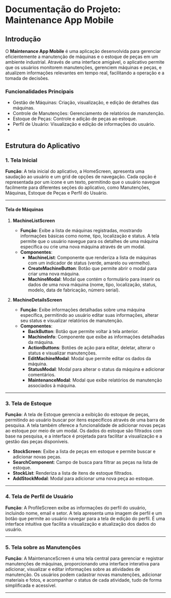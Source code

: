 # Documentação do Projeto: Maintenance App Mobile
## Introdução

O **Maintenance App Mobile** é uma aplicação desenvolvida para gerenciar eficientemente a manutenção de máquinas e o estoque de peças em um ambiente industrial. Através de uma interface amigável, o aplicativo permite que os usuários monitorem manutenções, gerenciem máquinas e peças, e atualizem informações relevantes em tempo real, facilitando a operação e a tomada de decisões.

### Funcionalidades Principais
- Gestão de Máquinas: Criação, visualização, e edição de detalhes das máquinas.
- Controle de Manutenções: Gerenciamento de relatórios de manutenção.
- Estoque de Peças: Controle e adição de peças ao estoque.
- Perfil de Usuário: Visualização e edição de informações do usuário.
- 
## Estrutura do Aplicativo

### 1. Tela Inicial
**Função**: A tela inicial do aplicativo, a HomeScreen, apresenta uma saudação ao usuário e um grid de opções de navegação. Cada opção é representada por um ícone e um texto, permitindo que o usuário navegue facilmente para diferentes seções do aplicativo, como Manutenções, Máquinas, Estoque de Peças e Perfil do Usuário.

---

#### Tela de Máquinas

1. **MachineListScreen**
   - **Função**: Exibe a lista de máquinas registradas, mostrando informações básicas como nome, tipo, localização e status. A tela permite que o usuário navegue para os detalhes de uma máquina específica ou crie uma nova máquina através de um modal.
   - **Componentes**:
     - **MachineList**: Componente que renderiza a lista de máquinas com um indicador de status (verde, amarelo ou vermelho).
     - **CreateMachineButton**: Botão que permite abrir o modal para criar uma nova máquina.
     - **MachineModal**: Modal que contém o formulário para inserir os dados de uma nova máquina (nome, tipo, localização, status, modelo, data de fabricação, número serial).

2. **MachineDetailsScreen**
   - **Função**: Exibe informações detalhadas sobre uma máquina específica, permitindo ao usuário editar suas informações, alterar seu status e visualizar relatórios de manutenção.
   - **Componentes**:
     - **BackButton**: Botão que permite voltar à tela anterior.
     - **MachineInfo**: Componente que exibe as informações detalhadas da máquina.
     - **ActionButtons**: Botões de ação para editar, deletar, alterar o status e visualizar manutenções.
     - **EditMachineModal**: Modal que permite editar os dados da máquina.
     - **StatusModal**: Modal para alterar o status da máquina e adicionar comentários.
     - **MaintenanceModal**: Modal que exibe relatórios de manutenção associados à máquina.
---

### 3. Tela de Estoque

**Função**: A tela de Estoque gerencia a exibição do estoque de peças, permitindo ao usuário buscar por itens específicos através de uma barra de pesquisa. A tela também oferece a funcionalidade de adicionar novas peças ao estoque por meio de um modal. Os dados do estoque são filtrados com base na pesquisa, e a interface é projetada para facilitar a visualização e a gestão das peças disponíveis.

- **StockScreen**: Exibe a lista de peças em estoque e permite buscar e adicionar novas peças.
- **SearchComponent**: Campo de busca para filtrar as peças na lista de estoque.
- **StockList**: Renderiza a lista de itens de estoque filtrados.
- **AddStockModal**: Modal para adicionar uma nova peça ao estoque.

---

### 4. Tela de Perfil de Usuário

**Função**: A ProfileScreen exibe as informações do perfil do usuário, incluindo nome, email e setor. A tela apresenta uma imagem de perfil e um botão que permite ao usuário navegar para a tela de edição do perfil. É uma interface intuitiva que facilita a visualização e atualização dos dados do usuário.

---

### 5. Tela sobre as Manutenções

**Função**: A MaintenanceScreen é uma tela central para gerenciar e registrar manutenções de máquinas, proporcionando uma interface interativa para adicionar, visualizar e editar informações sobre as atividades de manutenção. Os usuários podem cadastrar novas manutenções, adicionar materiais e fotos, e acompanhar o status de cada atividade, tudo de forma simplificada e acessível.

---
